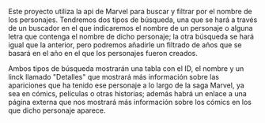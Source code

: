 Este proyecto utiliza la api de Marvel para buscar y filtrar por el nombre de los personajes.
Tendremos dos tipos de búsqueda, una que se hará a través de un buscador en el que indicaremos el nombre de un personaje o alguna letra que contenga el nombre de dicho personaje; la otra búsqueda se hará igual que la anterior, pero podremos añadirle un filtrado de años que se basará en el año en el que los personajes fueron creados.

Ambos tipos de búsqueda mostrarán una tabla con el ID, el nombre y un linck llamado "Detalles" que mostrará más información sobre las apariciones que ha tenido ese personaje a lo largo de la saga Marvel, ya sea en cómics, películas o otras historias; además habrá un enlace a una página externa que nos mostrará más información sobre los cómics en los que dicho personaje aparece.
